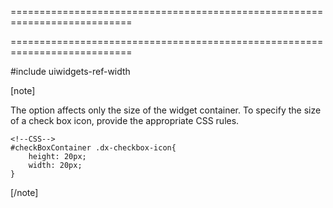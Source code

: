 ===========================================================================
<!--merge--><!--/merge-->
===========================================================================

<!--fullDescription-->
#include uiwidgets-ref-width

[note]

The option affects only the size of the widget container. To specify the size of a check box icon, provide the appropriate CSS rules.

    <!--CSS-->
    #checkBoxContainer .dx-checkbox-icon{
        height: 20px;
        width: 20px;
    }

[/note]
<!--/fullDescription-->